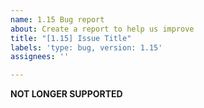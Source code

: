 ```yaml
---
name: 1.15 Bug report
about: Create a report to help us improve
title: "[1.15] Issue Title"
labels: 'type: bug, version: 1.15'
assignees: ''

---
```

**NOT LONGER SUPPORTED**